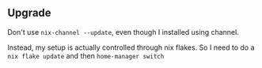 ## Upgrade

Don't use `nix-channel --update`, even though I installed using channel.

Instead, my setup is actually controlled through nix flakes. So I need to do a `nix flake update` and then `home-manager switch`
